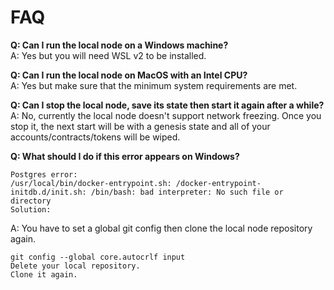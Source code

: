 # FAQ

**Q: Can I run the local node on a Windows machine?**\
A: Yes but you will need WSL v2 to be installed.


**Q: Can I run the local node on MacOS with an Intel CPU?**\
A: Yes but make sure that the minimum system requirements are met.

**Q: Can I stop the local node, save its state then start it again after a while?**\
A: No, currently the local node doesn't support network freezing. Once you stop it, the next start will be with a genesis state and all of your accounts/contracts/tokens will be wiped.


**Q: What should I do if this error appears on Windows?**
```
Postgres error:
/usr/local/bin/docker-entrypoint.sh: /docker-entrypoint-initdb.d/init.sh: /bin/bash: bad interpreter: No such file or directory
Solution:
```
A: You have to set a global git config then clone the local node repository again.
```
git config --global core.autocrlf input
Delete your local repository.
Clone it again.
```